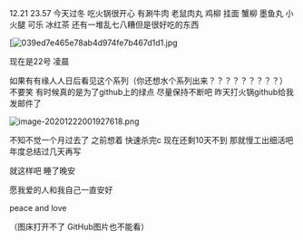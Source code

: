 12.21
23.57
今天过冬 吃火锅很开心 有涮牛肉 老鼠肉丸 鸡柳 挂面 蟹柳 墨鱼丸 小火腿 可乐 冰红茶 还有一堆乱七八糟但是很好吃的东西

[![039ed7e465e78ab4d974fe7b467d1d1.jpg](https://i.postimg.cc/VvwXGgy1/039ed7e465e78ab4d974fe7b467d1d1.jpg)





现在是22号  凌晨

​	如果有有缘人人日后看见这个系列（你还想水个系列出来？？？？？？？？？） 不要笑 有时候真的是为了github上的绿点 尽量保持不断吧 昨天打火锅github给我发邮件了

<img src="https://i.postimg.cc/qBYT3Fd9/image-20201222001927618.png" alt="image-20201222001927618.png"  />

不知不觉一个月过去了 之前想着 快速杀完c 现在还剩10天不到 那就慢工出细活吧 年度总结过几天再写

就这样吧 睡了晚安

愿我爱的人和我自己一直安好 

peace and love

（图床打开不了 GitHub图片也不能看）

